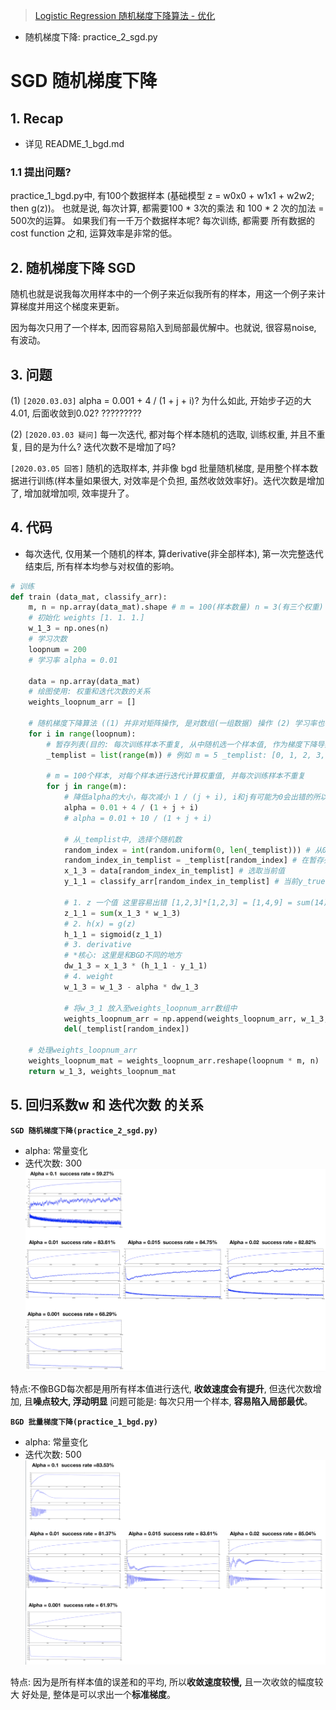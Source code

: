 >[Logistic Regression 随机梯度下降算法 - 优化](https://cuijiahua.com/blog/2017/11/ml_7_logistic_2.html)

- 随机梯度下降: practice_2_sgd.py

# SGD 随机梯度下降

## 1. Recap
- 详见 README_1_bgd.md

### 1.1 提出问题? 
practice_1_bgd.py中, 有100个数据样本 (基础模型
z = w0x0 + w1x1 + w2w2; then g(z))。
也就是说, 每次计算, 都需要100 * 3次的乘法 和 100 * 2 次的加法 = 500次的运算。
如果我们有一千万个数据样本呢? 每次训练, 都需要 所有数据的 cost function 之和, 运算效率是非常的低。


## 2. 随机梯度下降 SGD

随机也就是说我每次用样本中的一个例子来近似我所有的样本，用这一个例子来计算梯度并用这个梯度来更新。

因为每次只用了一个样本, 因而容易陷入到局部最优解中。也就说, 很容易noise, 有波动。

## 3. 问题
(1) `[2020.03.03]` alpha = 0.001 + 4 / (1 + j + i)? 为什么如此, 开始步子迈的大4.01, 后面收敛到0.02?
?????????


(2) `[2020.03.03 疑问]` 每一次迭代, 都对每个样本随机的选取, 训练权重, 并且不重复, 目的是为什么? 迭代次数不是增加了吗?

`[2020.03.05 回答]`
随机的选取样本, 并非像 bgd 批量随机梯度, 是用整个样本数据进行训练(样本量如果很大, 对效率是个负担, 虽然收敛效率好)。迭代次数是增加了, 增加就增加呗, 效率提升了。


## 4. 代码

- 每次迭代, 仅用某一个随机的样本, 算derivative(非全部样本), 第一次完整迭代结束后, 所有样本均参与对权值的影响。

```python
# 训练
def train (data_mat, classify_arr):
    m, n = np.array(data_mat).shape # m = 100(样本数量) n = 3(有三个权重)
    # 初始化 weights [1. 1. 1.]
    w_1_3 = np.ones(n)
    # 学习次数
    loopnum = 200
    # 学习率 alpha = 0.01
    
    data = np.array(data_mat)
    # 绘图使用: 权重和迭代次数的关系
    weights_loopnum_arr = []
    
    # 随机梯度下降算法 ((1) 并非对矩阵操作, 是对数组(一组数据) 操作 (2) 学习率也有所变化)
    for i in range(loopnum):
        # 暂存列表(目的: 每次训练样本不重复, 从中随机选一个样本值, 作为梯度下降导数计算)
        _templist = list(range(m)) # 例如 m = 5 _templist: [0, 1, 2, 3, 4]

        # m = 100个样本, 对每个样本进行迭代计算权重值, 并每次训练样本不重复
        for j in range(m):
            # 降低alpha的大小，每次减小 1 / (j + i), i和j有可能为0会出错的所以(i + j + 1)
            alpha = 0.01 + 4 / (1 + j + i)
            # alpha = 0.01 + 10 / (1 + j + i)
            
            # 从_templist中, 选择个随机数
            random_index = int(random.uniform(0, len(_templist))) # 从0-_templist, 随机选个index
            random_index_in_templist = _templist[random_index] # 在暂存列表中的某个值
            x_1_3 = data[random_index_in_templist] # 选取当前值
            y_1_1 = classify_arr[random_index_in_templist] # 当前y_true值

            # 1. z 一个值 这里容易出错 [1,2,3]*[1,2,3] = [1,4,9] = sum(14)
            z_1_1 = sum(x_1_3 * w_1_3)
            # 2. h(x) = g(z)
            h_1_1 = sigmoid(z_1_1)
            # 3. derivative
            # *核心: 这里是和BGD不同的地方
            dw_1_3 = x_1_3 * (h_1_1 - y_1_1)
            # 4. weight
            w_1_3 = w_1_3 - alpha * dw_1_3
            
            # 将w_3_1 放入至weights_loopnum_arr数组中
            weights_loopnum_arr = np.append(weights_loopnum_arr, w_1_3, axis=0)
            del(_templist[random_index])
            
    # 处理weights_loopnum_arr
    weights_loopnum_mat = weights_loopnum_arr.reshape(loopnum * m, n)
    return w_1_3, weights_loopnum_mat
```

## 5. 回归系数w 和 迭代次数 的关系

**`SGD 随机梯度下降(practice_2_sgd.py)`**
- alpha: 常量变化
- 迭代次数: 300
![images](./imgs/sgd/300_alpha_change.png)

特点:不像BGD每次都是用所有样本值进行迭代, **收敛速度会有提升**, 但迭代次数增加, 且**噪点较大, 浮动明显**
问题可能是: 每次只用一个样本, **容易陷入局部最优**。


**`BGD 批量梯度下降(practice_1_bgd.py)`**
- alpha: 常量变化
- 迭代次数: 500
![image](./imgs/bgd/500_alpha_change.png)

特点: 因为是所有样本值的误差和的平均, 所以**收敛速度较慢,** 且一次收敛的幅度较大
好处是, 整体是可以求出一个**标准梯度**。